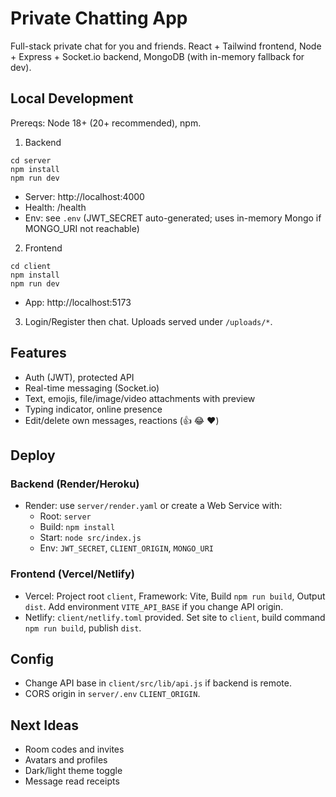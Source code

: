 # Private Chatting App

Full-stack private chat for you and friends. React + Tailwind frontend, Node + Express + Socket.io backend, MongoDB (with in-memory fallback for dev).

## Local Development

Prereqs: Node 18+ (20+ recommended), npm.

1. Backend
```
cd server
npm install
npm run dev
```
- Server: http://localhost:4000
- Health: /health
- Env: see `.env` (JWT_SECRET auto-generated; uses in-memory Mongo if MONGO_URI not reachable)

2. Frontend
```
cd client
npm install
npm run dev
```
- App: http://localhost:5173

3. Login/Register then chat. Uploads served under `/uploads/*`.

## Features
- Auth (JWT), protected API
- Real-time messaging (Socket.io)
- Text, emojis, file/image/video attachments with preview
- Typing indicator, online presence
- Edit/delete own messages, reactions (👍 😂 ❤️)

## Deploy

### Backend (Render/Heroku)
- Render: use `server/render.yaml` or create a Web Service with:
  - Root: `server`
  - Build: `npm install`
  - Start: `node src/index.js`
  - Env: `JWT_SECRET`, `CLIENT_ORIGIN`, `MONGO_URI`

### Frontend (Vercel/Netlify)
- Vercel: Project root `client`, Framework: Vite, Build `npm run build`, Output `dist`. Add environment `VITE_API_BASE` if you change API origin.
- Netlify: `client/netlify.toml` provided. Set site to `client`, build command `npm run build`, publish `dist`.

## Config
- Change API base in `client/src/lib/api.js` if backend is remote.
- CORS origin in `server/.env` `CLIENT_ORIGIN`.

## Next Ideas
- Room codes and invites
- Avatars and profiles
- Dark/light theme toggle
- Message read receipts
